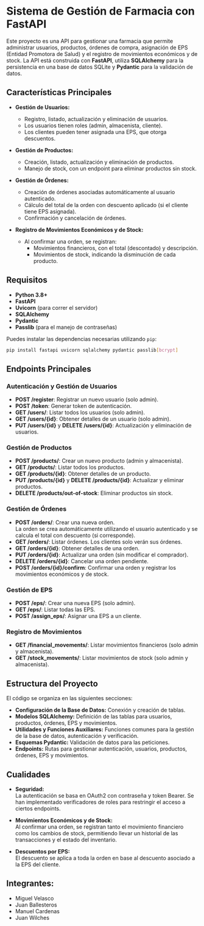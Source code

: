 # Sistema de Gestión de Farmacia con FastAPI

Este proyecto es una API para gestionar una farmacia que permite administrar usuarios, productos, órdenes de compra, asignación de EPS (Entidad Promotora de Salud) y el registro de movimientos económicos y de stock. La API está construida con **FastAPI**, utiliza **SQLAlchemy** para la persistencia en una base de datos SQLite y **Pydantic** para la validación de datos.

## Características Principales

- **Gestión de Usuarios:**  
  - Registro, listado, actualización y eliminación de usuarios.
  - Los usuarios tienen roles (admin, almacenista, cliente).
  - Los clientes pueden tener asignada una EPS, que otorga descuentos.

- **Gestión de Productos:**  
  - Creación, listado, actualización y eliminación de productos.
  - Manejo de stock, con un endpoint para eliminar productos sin stock.

- **Gestión de Órdenes:**  
  - Creación de órdenes asociadas automáticamente al usuario autenticado.
  - Cálculo del total de la orden con descuento aplicado (si el cliente tiene EPS asignada).
  - Confirmación y cancelación de órdenes.

- **Registro de Movimientos Económicos y de Stock:**  
  - Al confirmar una orden, se registran:
    - Movimientos financieros, con el total (descontado) y descripción.
    - Movimientos de stock, indicando la disminución de cada producto.

## Requisitos

- **Python 3.8+**
- **FastAPI**
- **Uvicorn** (para correr el servidor)
- **SQLAlchemy**
- **Pydantic**
- **Passlib** (para el manejo de contraseñas)

Puedes instalar las dependencias necesarias utilizando `pip`:

```bash
pip install fastapi uvicorn sqlalchemy pydantic passlib[bcrypt]
```

## Endpoints Principales

### Autenticación y Gestión de Usuarios
- **POST /register**: Registrar un nuevo usuario (solo admin).
- **POST /token**: Generar token de autenticación.
- **GET /users/**: Listar todos los usuarios (solo admin).
- **GET /users/{id}**: Obtener detalles de un usuario (solo admin).
- **PUT /users/{id}** y **DELETE /users/{id}**: Actualización y eliminación de usuarios.

### Gestión de Productos
- **POST /products/**: Crear un nuevo producto (admin y almacenista).
- **GET /products/**: Listar todos los productos.
- **GET /products/{id}**: Obtener detalles de un producto.
- **PUT /products/{id}** y **DELETE /products/{id}**: Actualizar y eliminar productos.
- **DELETE /products/out-of-stock**: Eliminar productos sin stock.

### Gestión de Órdenes
- **POST /orders/**: Crear una nueva orden.  
  La orden se crea automáticamente utilizando el usuario autenticado y se calcula el total con descuento (si corresponde).
- **GET /orders/**: Listar órdenes. Los clientes solo verán sus órdenes.
- **GET /orders/{id}**: Obtener detalles de una orden.
- **PUT /orders/{id}**: Actualizar una orden (sin modificar el comprador).
- **DELETE /orders/{id}**: Cancelar una orden pendiente.
- **POST /orders/{id}/confirm**: Confirmar una orden y registrar los movimientos económicos y de stock.

### Gestión de EPS
- **POST /eps/**: Crear una nueva EPS (solo admin).
- **GET /eps/**: Listar todas las EPS.
- **POST /assign_eps/**: Asignar una EPS a un cliente.

### Registro de Movimientos
- **GET /financial_movements/**: Listar movimientos financieros (solo admin y almacenista).
- **GET /stock_movements/**: Listar movimientos de stock (solo admin y almacenista).

## Estructura del Proyecto

El código se organiza en las siguientes secciones:
- **Configuración de la Base de Datos:** Conexión y creación de tablas.
- **Modelos SQLAlchemy:** Definición de las tablas para usuarios, productos, órdenes, EPS y movimientos.
- **Utilidades y Funciones Auxiliares:** Funciones comunes para la gestión de la base de datos, autenticación y verificación.
- **Esquemas Pydantic:** Validación de datos para las peticiones.
- **Endpoints:** Rutas para gestionar autenticación, usuarios, productos, órdenes, EPS y movimientos.

## Cualidades

- **Seguridad:**  
  La autenticación se basa en OAuth2 con contraseña y token Bearer. Se han implementado verificadores de roles para restringir el acceso a ciertos endpoints.

- **Movimientos Económicos y de Stock:**  
  Al confirmar una orden, se registran tanto el movimiento financiero como los cambios de stock, permitiendo llevar un historial de las transacciones y el estado del inventario.

- **Descuentos por EPS:**  
  El descuento se aplica a toda la orden en base al descuento asociado a la EPS del cliente.

## Integrantes:
- Miguel Velasco
- Juan Ballesteros
- Manuel Cardenas
- Juan Wilches
